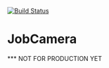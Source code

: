 [![Build Status](https://travis-ci.org/cfiorini/job_camera.svg?branch=master)](https://travis-ci.org/cfiorini/job_camera)

JobCamera
===

*** NOT FOR PRODUCTION YET